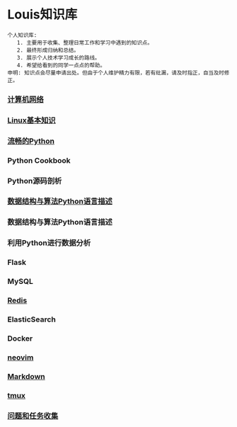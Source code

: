 Louis知识库
==========
```
个人知识库:
   1. 主要用于收集、整理日常工作和学习中遇到的知识点。
   2. 最终形成归纳和总结。
   3. 展示个人技术学习成长的路线。
   4. 希望给看到的同学一点点的帮助。
申明: 知识点会尽量申请出处。但由于个人维护精力有限，若有纰漏，请及时指正，自当及时修正。
```
### [计算机网络](计算机.md) 
### [Linux基本知识](Linux基本知识)
### [流畅的Python](Python) 
### Python Cookbook
### Python源码剖析 
### [数据结构与算法Python语言描述](数据结构与算法)
### 数据结构与算法Python语言描述
### 利用Python进行数据分析
### Flask
### MySQL
### [Redis](Redis)
### ElasticSearch
### Docker
### [neovim](neovim)
### [Markdown](Markdown)
### [tmux](tmux)
### [问题和任务收集](问题收集)
